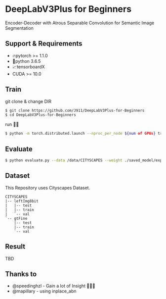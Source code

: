 # DeepLabV3Plus for Beginners
Encoder-Decoder with Atrous Separable Convolution for Semantic Image Segmentation

## Support & Requirements
- 🔥pytorch >= 1.1.0
- 🐍python 3.6.5 
- 📈tensorboardX
- CUDA >= 10.0

## Train
git clone & change DIR
```bash
$ git clone https://github.com/J911/DeepLabV3Plus-for-Beginners
$ cd DeepLabV3Plus-for-Beginners
```
run 🙌🙌
```bash
$ python -m torch.distributed.launch --nproc_per_node ${num of GPUs} train.py --data /data/CITYSCAPES --batch-size 16 --epoch 200 --logdir ./logs/exp1/ --save ./saved_model/exp1/
```

## Evaluate
```bash
$ python evaluate.py --data /data/CITYSCAPES --weight ./saved_model/exp1/epoch200.pth --num-classes 19
```

## Dataset

This Repository uses Cityscapes Dataset.

```
CITYSCAPES
|-- leftImg8bit
|   |-- test 
|   |-- train
|   `-- val
`-- gtFine
    |-- test 
    |-- train
    `-- val
```

## Result

TBD

## Thanks to
- @speedinghzl - Gain a lot of Insight 🙇🏻‍♂️
- @mapillary - using inplace_abn